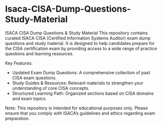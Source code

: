 # Isaca-CISA-Dump-Questions-Study-Material
ISACA CISA Dump Questions & Study Material
This repository contains curated ISACA CISA (Certified Information Systems Auditor) exam dump questions and study material. It is designed to help candidates prepare for the CISA certification exam by providing access to a wide range of practice questions and learning resources.

Key Features:
* Updated Exam Dump Questions: A comprehensive collection of past CISA exam questions.
* Study Guides & Resources: Relevant materials to strengthen your understanding of core CISA concepts.
* Structured Learning Path: Organized sections based on CISA domains and exam topics.
  
Note: This repository is intended for educational purposes only. Please ensure that you comply with ISACA’s guidelines and ethics regarding exam preparation.
